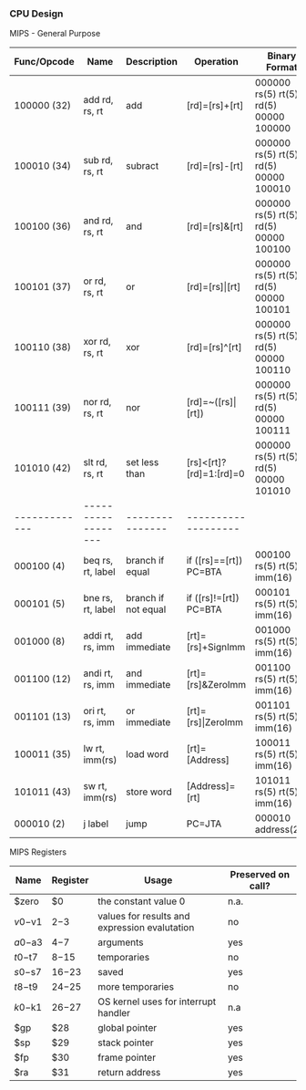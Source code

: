 ### CPU Design
MIPS - General Purpose

| Func/Opcode   | Name               | Description     | Operation           | Binary Format |
| ------------- | ------------------ | --------------- | ------------------- | ------------- |
| 100000 (32)   | add  rd, rs, rt    | add             |  [rd]=[rs]+[rt]     | 000000 rs(5) rt(5) rd(5) 00000 100000 |
| 100010 (34)   | sub  rd, rs, rt    | subract         |  [rd]=[rs]-[rt]     | 000000 rs(5) rt(5) rd(5) 00000 100010 |
| 100100 (36)   | and  rd, rs, rt    | and             |  [rd]=[rs]&[rt]     | 000000 rs(5) rt(5) rd(5) 00000 100100 |
| 100101 (37)   | or   rd, rs, rt    | or              |  [rd]=[rs]&#124;[rt]     | 000000 rs(5) rt(5) rd(5) 00000 100101 |
| 100110 (38)   | xor  rd, rs, rt    | xor             |  [rd]=[rs]^[rt]     | 000000 rs(5) rt(5) rd(5) 00000 100110 |
| 100111 (39)   | nor  rd, rs, rt    | nor             |  [rd]=~([rs]&#124;[rt])     | 000000 rs(5) rt(5) rd(5) 00000 100111 |
| 101010 (42)   | slt  rd, rs, rt    | set less than   |  [rs]<[rt]?[rd]=1:[rd]=0  | 000000 rs(5) rt(5) rd(5) 00000 101010 |
| ------------- | ------------------ | --------------- | ------------------- |
| 000100  (4)   | beq  rs, rt, label | branch if equal     |  if ([rs]==[rt]) PC=BTA | 000100 rs(5) rt(5) imm(16) |
| 000101  (5)   | bne  rs, rt, label | branch if not equal |  if ([rs]!=[rt]) PC=BTA | 000101 rs(5) rt(5) imm(16) |
| 001000  (8)   | addi rt, rs, imm   | add immediate       |  [rt]=[rs]+SignImm  | 001000 rs(5) rt(5) imm(16) |
| 001100 (12)   | andi rt, rs, imm   | and immediate       |  [rt]=[rs]&ZeroImm  | 001100 rs(5) rt(5) imm(16) |
| 001101 (13)   | ori  rt, rs, imm   | or immediate        |  [rt]=[rs]&#124;ZeroImm  | 001101 rs(5) rt(5) imm(16) |
| 100011 (35)   | lw   rt, imm(rs)   | load word           |  [rt]=[Address]     | 100011 rs(5) rt(5) imm(16) |
| 101011 (43)   | sw   rt, imm(rs)   | store word          |  [Address]=[rt]     | 101011 rs(5) rt(5) imm(16) |
| 000010  (2)   | j    label         | jump                |  PC=JTA             | 000010 address(26)

MIPS Registers

| Name    | Register | Usage           | Preserved on call? |
| --------| -------- | --------------- | ------------------ |
| $zero   | $0       | the constant value 0             | n.a. |
| $v0-$v1 | $2-$3    | values for results and expression evalutation | no |
| $a0-$a3 | $4-$7    | arguments             |  yes  |
| $t0-$t7 | $8-$15   | temporaries              | no |
| $s0-$s7 | $16-$23  | saved             | yes |
| $t8-$t9 | $24-$25  | more temporaries             | no |
| $k0-$k1 | $26-$27  | OS kernel uses for interrupt handler | n.a |
| $gp     | $28      | global pointer   | yes |
| $sp     | $29      | stack pointer             | yes |
| $fp     | $30      | frame pointer   | yes |
| $ra     | $31      | return address             | yes |

